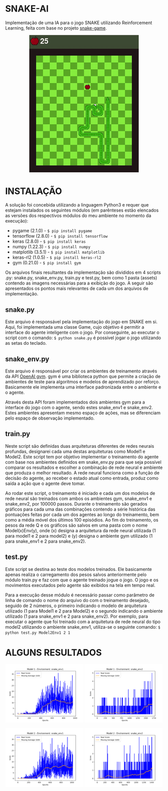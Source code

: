 # SNAKE-AI
Implementação de uma IA para o jogo SNAKE utilizando Reinforcement Learning, feita com base no projeto [snake-game](https://github.com/RafaelMarasca/snake-game).

<p align="center">
<img src="assets/gifs/snake.gif" width="350">
</p>

# INSTALAÇÃO

A solução foi concebida utilizando a linguagem Python3 e requer que estejam instalados os seguintes módulos (em parênteses estão elencados as versões dos respectivos módulos do meu ambiente no momento da execução):
    
* pygame (2.1.0) - `$ pip install pygame`
* tensorflow (2.8.0) - `$ pip install tensorflow`
* keras (2.8.0) - `$ pip install keras`
* numpy (1.22.3) - `$ pip install numpy`
* matplotlib (3.5.1) - `$ pip install matplotlib`
* keras-rl2 (1.0.5) - `$ pip install keras-rl2`
* gym (0.21.0) - `$ pip install gym`
    
Os arquivos finais resultantes da implementação são divididos em 4 scripts .py: snake.py, snake_env.py, train.py e test.py, bem como  1 pasta (assets) contendo as imagens necessárias para a exibição do jogo.  A seguir são apresentados os pontos mais relevantes de cada um dos arquivos de implementação.

## snake.py

Este arquivo é responsável pela implementação do jogo em SNAKE em si. Aqui, foi implementada uma classe Game, cujo objetivo é permitir a interface do agente inteligente com o jogo. Por conseguinte, ao executar o script com o comando: `$ python snake.py` é possível jogar o jogo utilizando as setas do teclado.

## snake_env.py

Este arquivo é responsável por criar os ambientes de treinamento através da API [OpenAI gym](https://www.gymlibrary.ml/). gym é uma biblioteca python que permite a criação de ambientes de teste para algoritmos e modelos de aprendizado por reforço. Basicamente ele implementa uma interface padronizada entre o ambiente e o agente.

Através desta API foram implementados dois ambientes gym para a interface do jogo com o agente, sendo estes snake_env1 e snake_env2. Estes ambientes apresentam mesmo espaço de ações, mas se diferenciam pelo espaço de observação implementado.

## train.py

Neste script são definidas duas arquiteturas diferentes de redes neurais profundas, designarei cada uma destas arquiteturas como Model1 e Model2.
Este script tem por objetivo implementar o treinamento do agente com base nos ambientes definidos em snake_env.py para que seja possível comparar os resultados e escolher a combinação de rede neural e ambiente que produza o melhor resultado. A rede neural funciona como a função de decisão do agente, ao receber o estado atual como entrada, produz como saída a ação que o agente deve tomar.

Ao rodar este script, o treinamento é iniciado e cada um dos modelos de rede neural são treinados com ambos os ambientes gym, snake_env1 e snake_env2, por 100000 passos. Durante o treinamento são gerados gráficos para cada uma das combinações contendo a série histórica das pontuações feitas por cada um dos agentes ao longo do treinamento, bem como a média móvel dos últimos 100 episódios. Ao fim do treinamento, os pesos da rede Q e os gráficos são salvos em uma pasta com o nome Model(x)Env(y), onde (x) designa a arquitetura da rede neural utilizada (1 para model1 e 2 para model2) e (y) designa o ambiente gym utilizado (1 para snake_env1 e 2 para snake_env2). 

## test.py

Este script se destina ao teste dos modelos treinados. Ele basicamente apenas realiza o carregamento dos pesos salvos anteriormente pelo módulo train.py e faz com que o agente treinado jogue o jogo. O jogo e os movimentos executados pelo agente são exibidos na tela em tempo real.
        
Para a execução desse módulo é necessário passar como parâmetro de linha de comando o nome do arquivo do com o treinamento desejado, seguido de 2 números, o primeiro indicando o modelo de arquitetura utilizado (1 para Model1 e 2 para Model2) e o segundo indicando o ambiente utilizado (1 para snake_env1 e 2 para snake_env2). Por exemplo, para executar o agente que foi treinado com a arquitetura de rede neural do tipo model2 utilizando o ambiente snake_env1, utiliza-se o seguinte comando: `$ python test.py Model2Env1 2 1`


# ALGUNS RESULTADOS

<p align="center">
  <img src="assets/score/Model1Env1.png" width="250">
  <img src="assets/score/Model1Env2.png" width="250">
</p>

<p align="center">
  <img src="assets/score/Model2Env1.png" width="250">
  <img src="assets/score/Model2Env2.png" width="250">
</p>
